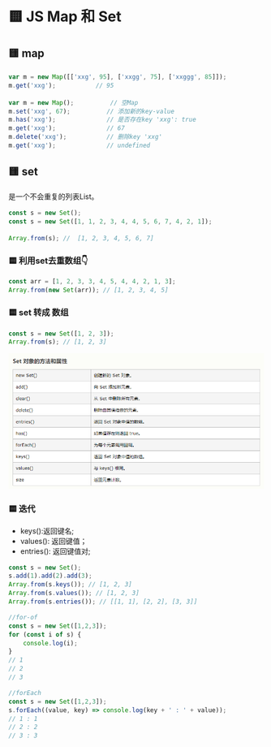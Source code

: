 # 🟨 JS Map 和 Set

## 🟨 map
```javascript
var m = new Map([['xxg', 95], ['xxgg', 75], ['xxggg', 85]]);
m.get('xxg');           // 95

var m = new Map();          // 空Map
m.set('xxg', 67);          // 添加新的key-value
m.has('xxg');              // 是否存在key 'xxg': true
m.get('xxg');              // 67
m.delete('xxg');           // 删除key 'xxg'
m.get('xxg');              // undefined
```
## 🟨 set
是一个不会重复的列表List。

```javascript
const s = new Set();
const s = new Set([1, 1, 2, 3, 4, 4, 5, 6, 7, 4, 2, 1]);

Array.from(s); //  [1, 2, 3, 4, 5, 6, 7]
```
### 🟨 利用set去重数组👇
```javascript
const arr = [1, 2, 3, 3, 4, 5, 4, 4, 2, 1, 3];
Array.from(new Set(arr)); // [1, 2, 3, 4, 5]
```
### 🟨 set 转成 数组
```javascript
const s = new Set([1, 2, 3]);
Array.from(s); // [1, 2, 3]
```
![图 14](img/1d163432da788964f3dc00fcb9aeba2b6469b3001179eb2e9118db17c09b6036.png)  

### 🟨 迭代

- keys():返回键名;
- values(): 返回键值；
- entries(): 返回键值对;
```javascript
const s = new Set();
s.add(1).add(2).add(3);
Array.from(s.keys()); // [1, 2, 3]
Array.from(s.values()); // [1, 2, 3]
Array.from(s.entries()); // [[1, 1], [2, 2], [3, 3]]
```
```javascript
//for-of
const s = new Set([1,2,3]);
for (const i of s) {
	console.log(i);
}
// 1
// 2
// 3
```
```javascript
//forEach
const s = new Set([1,2,3]);
s.forEach((value, key) => console.log(key + ' : ' + value));
// 1 : 1
// 2 : 2
// 3 : 3
```
